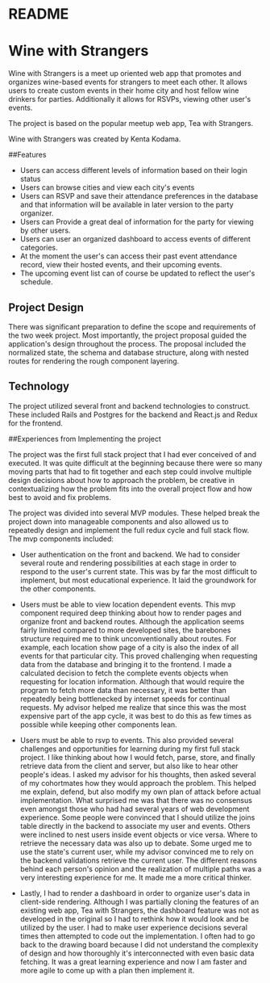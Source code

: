 # README
# Wine with Strangers



Wine with Strangers is a meet up oriented web app that promotes and organizes wine-based events for strangers to meet each other.
It allows users to create custom events in their home city and host fellow wine drinkers for parties. Additionally it allows for RSVPs, viewing other user's events.

The project is based on the popular meetup web app, Tea with Strangers.

Wine with Strangers was created by Kenta Kodama.


##Features
- Users can access different levels of information based on their login status
- Users can browse cities and view each city's events
- Users can RSVP and save their attendance preferences in the database and that information will be available in later version to the party organizer.
- Users can Provide a great deal of information for the party for viewing by other users.
- Users can user an organized dashboard to access events of different categories.
- At the moment the user's can access their past event attendance record, view their hosted events, and their upcoming events.
- The upcoming event list can of course be updated to reflect the user's schedule.


## Project Design

There was significant preparation to define the scope and requirements of the two week project.
Most importantly, the project proposal guided the application's design throughout the process.
The proposal included the normalized state, the schema and database structure, along with nested routes for rendering the rough component layering.



## Technology

The project utilized several front and backend technologies to construct. These included Rails and Postgres for the backend and React.js and Redux for the frontend.


##Experiences from Implementing the project

The project was the first full stack project that I had ever conceived of and executed. It was quite difficult at the beginning because there were so many moving parts that had to fit together and each step could involve multiple design decisions about how to approach the problem, be creative in contextualizing how the problem fits into the overall project flow and how best to avoid and fix problems.

The project was divided into several MVP modules. These helped break the project down into manageable components and also allowed us to repeatedly design and implement the full redux cycle and full stack flow. The mvp components included:
- User authentication on the front and backend. We had to consider several route and rendering possibilities at each stage in order to respond to the user's current state. This was by far the most difficult to implement, but most educational experience. It laid the groundwork for the other components.
- Users must be able to view location dependent events. This mvp component required deep thinking about how to render pages and organize front and backend routes. Although the application seems fairly limited compared to more developed sites, the barebones structure required me to think unconventionally about routes. For example, each location show page of a city is also the index of all events for that particular city. This proved challenging when requesting data from the database and bringing it to the frontend. I made a calculated decision to fetch the complete events objects when requesting for location information. Although that would require the program to fetch more data than necessary, it was better than repeatedly being bottlenecked by internet speeds for continual requests. My advisor helped me realize that since this was the most expensive part of the app cycle, it was best to do this as few times as possible while keeping other components lean.

- Users must be able to rsvp to events. This also provided several challenges and opportunities for learning during my first full stack project. I like thinking about how I would fetch, parse, store, and finally retrieve data from the client and server, but also like to hear other people's ideas. I asked my advisor for his thoughts, then asked several of my cohortmates how they would approach the problem. This helped me explain, defend, but also modify my own plan of attack before actual implementation. What surprised me was that there was no consensus even amongst those who had had several years of web development experience. Some people were convinced that I should utilize the joins table directly in the backend to associate my user and events. Others were inclined to nest users inside event objects or vice versa. Where to retrieve the necessary data was also up to debate. Some urged me to use the state's current user, while my advisor convinced me to rely on the backend validations retrieve the current user. The different reasons behind each person's opinion and the realization of multiple paths was a very interesting experience for me. It made me a more critical thinker.

- Lastly, I had to render a dashboard in order to organize user's data in client-side rendering. Although I was partially cloning the features of an existing web app, Tea with Strangers, the dashboard feature was not as developed in the original so I had to rethink how it would look and be utilized by the user. I had to make user experience decisions several times then attempted to code out the implementation. I often had to go back to the drawing board because I did not understand the complexity of design and how thoroughly it's interconnected with even basic data fetching. It was a great learning experience and now I am faster and more agile to come up with a plan then implement it.
